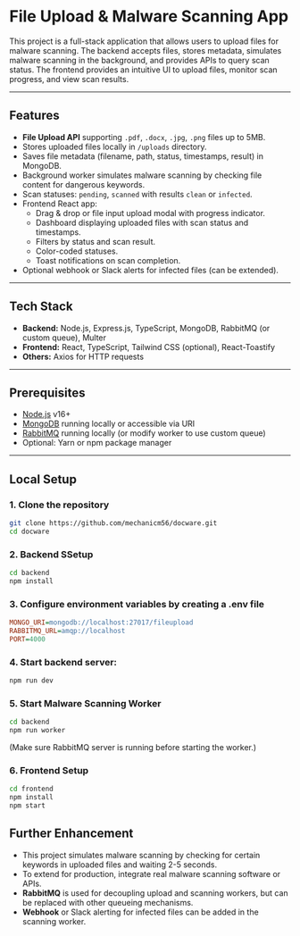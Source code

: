 # File Upload & Malware Scanning App

This project is a full-stack application that allows users to upload files for malware scanning. The backend accepts files, stores metadata, simulates malware scanning in the background, and provides APIs to query scan status. The frontend provides an intuitive UI to upload files, monitor scan progress, and view scan results.

---

## Features

- **File Upload API** supporting `.pdf`, `.docx`, `.jpg`, `.png` files up to 5MB.
- Stores uploaded files locally in `/uploads` directory.
- Saves file metadata (filename, path, status, timestamps, result) in MongoDB.
- Background worker simulates malware scanning by checking file content for dangerous keywords.
- Scan statuses: `pending`, `scanned` with results `clean` or `infected`.
- Frontend React app:
  - Drag & drop or file input upload modal with progress indicator.
  - Dashboard displaying uploaded files with scan status and timestamps.
  - Filters by status and scan result.
  - Color-coded statuses.
  - Toast notifications on scan completion.
- Optional webhook or Slack alerts for infected files (can be extended).

---

## Tech Stack

- **Backend:** Node.js, Express.js, TypeScript, MongoDB, RabbitMQ (or custom queue), Multer
- **Frontend:** React, TypeScript, Tailwind CSS (optional), React-Toastify
- **Others:** Axios for HTTP requests

---

## Prerequisites

- [Node.js](https://nodejs.org/) v16+
- [MongoDB](https://www.mongodb.com/) running locally or accessible via URI
- [RabbitMQ](https://www.rabbitmq.com/download.html) running locally (or modify worker to use custom queue)
- Optional: Yarn or npm package manager

---

## Local Setup

### 1. Clone the repository

```bash
git clone https://github.com/mechanicm56/docware.git
cd docware
```

### 2. Backend SSetup

```bash
cd backend
npm install
```

### 3. Configure environment variables by creating a .env file

```ini
MONGO_URI=mongodb://localhost:27017/fileupload
RABBITMQ_URL=amqp://localhost
PORT=4000
```

### 4. Start backend server:

```bash
npm run dev
```

### 5. Start Malware Scanning Worker

```bash
cd backend
npm run worker
```
(Make sure RabbitMQ server is running before starting the worker.)

### 6. Frontend Setup 

```bash
cd frontend
npm install
npm start
```

## Further Enhancement

- This project simulates malware scanning by checking for certain keywords in uploaded files and waiting 2-5 seconds.
- To extend for production, integrate real malware scanning software or APIs.
- **RabbitMQ** is used for decoupling upload and scanning workers, but can be replaced with other queueing mechanisms.
- **Webhook** or Slack alerting for infected files can be added in the scanning worker.


